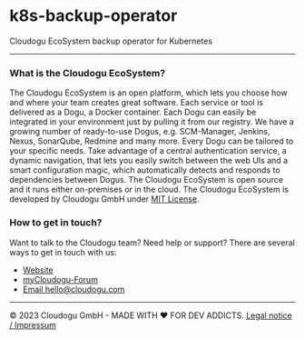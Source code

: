 # k8s-backup-operator
Cloudogu EcoSystem backup operator for Kubernetes

---

### What is the Cloudogu EcoSystem?
The Cloudogu EcoSystem is an open platform, which lets you choose how and where your team creates great software. Each service or tool is delivered as a Dogu, a Docker container. Each Dogu can easily be integrated in your environment just by pulling it from our registry. We have a growing number of ready-to-use Dogus, e.g. SCM-Manager, Jenkins, Nexus, SonarQube, Redmine and many more. Every Dogu can be tailored to your specific needs. Take advantage of a central authentication service, a dynamic navigation, that lets you easily switch between the web UIs and a smart configuration magic, which automatically detects and responds to dependencies between Dogus. The Cloudogu EcoSystem is open source and it runs either on-premises or in the cloud. The Cloudogu EcoSystem is developed by Cloudogu GmbH under [MIT License](https://cloudogu.com/license.html).

### How to get in touch?
Want to talk to the Cloudogu team? Need help or support? There are several ways to get in touch with us:

* [Website](https://cloudogu.com)
* [myCloudogu-Forum](https://forum.cloudogu.com/topic/34?ctx=1)
* [Email hello@cloudogu.com](mailto:hello@cloudogu.com)

---
&copy; 2023 Cloudogu GmbH - MADE WITH :heart:&nbsp;FOR DEV ADDICTS. [Legal notice / Impressum](https://cloudogu.com/imprint.html)

